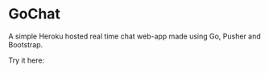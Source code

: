 # GoChat
A simple Heroku hosted real time chat web-app made using Go, Pusher and Bootstrap.

Try it here:
